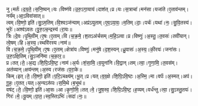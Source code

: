 

  
नु।मर्तः॑।द॒य॒ते॒।स॒नि॒ष्यन्।यः।विष्ण॑वे।उ॒रु॒ऽगा॒याय॑।दाश॑त्।प्र।यः।स॒त्राचा॑।मन॑सा।यजा॑ते।ए॒ताव॑न्तम्।नर्य॑म्।आ॒ऽविवा॑सात्॥  
त्वम्।वि॒ष्णो॒ इति॑।सु॒ऽम॒तिम्।वि॒श्वऽज॑न्याम्।अप्र॑ऽयुताम्।ए॒व॒ऽया॒वः॒।म॒तिम्।दाः॒।पर्चः॑।यथा॑।नः॒।सु॒वि॒तस्य॑।भूरेः॑।अश्व॑ऽवतः।पु॒रु॒ऽच॒न्द्रस्य॑।रा॒यः॥  
त्रिः।दे॒वः।पृ॒थि॒वीम्।ए॒षः।ए॒ताम्।वि।च॒क्र॒मे॒।श॒तऽअ॑र्चसम्।म॒हि॒ऽत्वा।प्र।विष्णुः॑।अ॒स्तु॒।त॒वसः॑।तवी॑यान्।त्वे॒षम्।हि।अ॒स्य॒।स्थवि॑रस्य।नाम॑॥  
वि।च॒क्र॒मे॒।पृ॒थि॒वीम्।ए॒षः।ए॒ताम्।क्षेत्रा॑य।विष्णुः॑।मनु॑षे।द॒श॒स्यन्।ध्रु॒वासः॑।अ॒स्य॒।की॒रयः॑।जना॑सः।उ॒रु॒ऽक्षि॒तिम्।सु॒ऽजनि॑मा।च॒का॒र॒॥  
प्र।तत्।ते॒।अ॒द्य।शि॒पि॒ऽवि॒ष्ट॒।नाम॑।अ॒र्यः।शं॒सा॒मि॒।व॒युना॑नि।वि॒द्वान्।तम्।त्वा॒।गृ॒णा॒मि॒।त॒वस॑म्।अत॑व्यान्।क्षय॑न्तम्।अ॒स्य।रज॑सः।प॒रा॒के॥  
किम्।इत्।ते॒।वि॒ष्णो॒ इति॑।प॒रि॒ऽचक्ष्य॑म्।भू॒त्।प्र।यत्।व॒व॒क्षे।शि॒पि॒ऽवि॒ष्टः।अ॒स्मि॒।मा।वर्पः॑।अ॒स्मत्।अप॑।गू॒हः॒।ए॒तत्।यत्।अ॒न्यऽरू॑पः।स॒मि॒थे।ब॒भूथ॑॥  
वष॑ट्।ते॒।वि॒ष्णो॒ इति॑।आ॒सः।आ।कृ॒णो॒मि॒।तत्।मे॒।जु॒ष॒स्व॒।शि॒पि॒ऽवि॒ष्ट॒।ह॒व्यम्।वर्ध॑न्तु।त्वा॒।सु॒ऽस्तु॒तयः॑।गिरः॑।मे॒।यू॒यम्।पा॒त॒।स्व॒स्तिऽभिः॑।सदा॑।नः॒॥  
